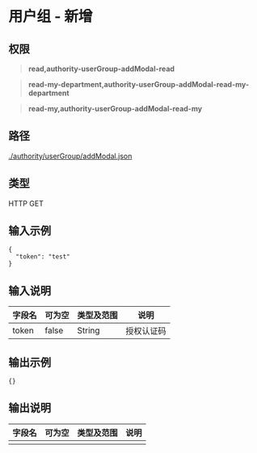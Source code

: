 # 用户组 - 新增

## 权限

> **read,authority-userGroup-addModal-read**

> **read-my-department,authority-userGroup-addModal-read-my-department**

> **read-my,authority-userGroup-addModal-read-my**

## 路径

[./authority/userGroup/addModal.json](../../../../authority/userGroup/addModal.json)

## 类型

HTTP GET

## 输入示例

```
{
  "token": "test"
}
```

## 输入说明

字段名|可为空|类型及范围|说明
---|---|---|---
token|false|String|授权认证码

## 输出示例

```
{}
```

## 输出说明

字段名|可为空|类型及范围|说明
---|---|---|---
|||